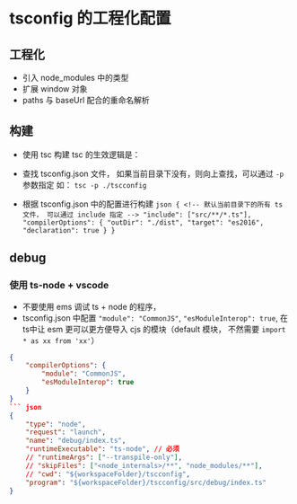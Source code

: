 # tsconfig 的工程化配置

## 工程化

- 引入 node_modules 中的类型
- 扩展 window 对象
- paths 与 baseUrl 配合的重命名解析

## 构建

- 使用 tsc 构建
tsc 的生效逻辑是：

- 查找 tsconfig.json 文件， 如果当前目录下没有，则向上查找，可以通过 `-p` 参数指定
    如： `tsc -p ./tscconfig`
- 根据 tsconfig.json 中的配置进行构建
        ```json
        {
             <!-- 默认当前目录下的所有 ts 文件， 可以通过 include 指定 -->
            "include": ["src/**/*.ts"],
            "compilerOptions": {
                "outDir": "./dist",
                "target": "es2016",
                "declaration": true
            }
        }
        ```

## debug

### 使用 ts-node + vscode

- 不要使用 ems 调试 ts + node 的程序，
- tsconfig.json 中配置 `"module": "CommonJS"`, `"esModuleInterop": true`, 在ts中让 esm 更可以更方便导入 cjs 的模块（default 模块， 不然需要 `import * as xx from 'xx'`）

```json
{
    "compilerOptions": {
        "module": "CommonJS",
        "esModuleInterop": true
    }
}
``` json
{
    "type": "node",
    "request": "launch",
    "name": "debug/index.ts",
    "runtimeExecutable": "ts-node", // 必须
    // "runtimeArgs": ["--transpile-only"], 
    // "skipFiles": ["<node_internals>/**", "node_modules/**"],
    // "cwd": "${workspaceFolder}/tscconfig",
    "program": "${workspaceFolder}/tscconfig/src/debug/index.ts"
}
```
